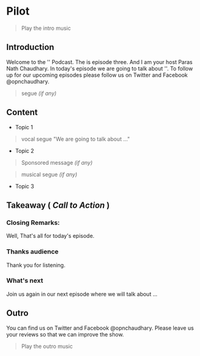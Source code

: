 # Pilot

> Play the intro music  

## Introduction
Welcome to the '' Podcast. The is episode three. And I am your host Paras Nath Chaudhary. In today's episode we are going to talk about ''. To follow up for our upcoming episodes please follow us on Twitter and Facebook @opnchaudhary.

> segue *(if any)*

## Content
* Topic 1
> vocal segue "We are going to talk about ..."
* Topic 2
> Sponsored message *(if any)*

> musical segue *(if any)*
* Topic 3

## Takeaway ( *Call to Action* )

### Closing Remarks:
Well, That's all for today's episode.

### Thanks audience
Thank you for listening.

### What's next
Join us again in our next episode where we will talk about ...

## Outro
You can find us on Twitter and Facebook @opnchaudhary. Please leave us your reviews so that we can improve the show.

> Play the outro music